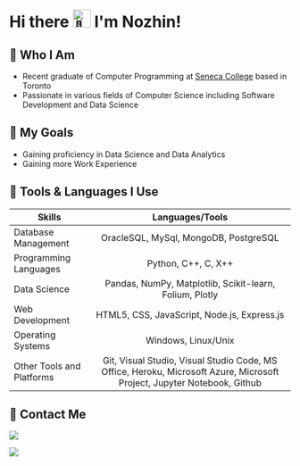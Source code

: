 # Hi there <picture> <source srcset="https://fonts.gstatic.com/s/e/notoemoji/latest/1f44b_1f3fb/512.webp" type="image/webp"> <img src="https://fonts.gstatic.com/s/e/notoemoji/latest/1f44b_1f3fb/512.gif" alt="👋" width="32" height="32"> </picture> I'm Nozhin!

## :pushpin: Who I Am

* Recent graduate of Computer Programming at [Seneca College](https://www.senecacollege.ca/home.html) based in Toronto
* Passionate in various fields of Computer Science including Software Development and Data Science

## :pushpin: My Goals

* Gaining proficiency in Data Science and Data Analytics
* Gaining more Work Experience

## :pushpin: Tools & Languages I Use
  
| Skills        | Languages/Tools
| ------------- |:-------------:|
| Database Management      | OracleSQL, MySql, MongoDB, PostgreSQL
| Programming Languages    | Python, C++, C, X++
| Data Science | Pandas, NumPy, Matplotlib, Scikit-learn, Folium, Plotly
| Web Development        | HTML5, CSS, JavaScript, Node.js, Express.js
| Operating Systems | Windows, Linux/Unix
| Other Tools and Platforms | Git, Visual Studio, Visual Studio Code, MS Office, Heroku, Microsoft Azure, Microsoft Project, Jupyter Notebook, Github

## :pushpin: Contact Me

<a href="https://www.linkedin.com/in/nozhin-azarpanah-7510bb210"/><img src="https://camo.githubusercontent.com/a80d00f23720d0bc9f55481cfcd77ab79e141606829cf16ec43f8cacc7741e46/68747470733a2f2f696d672e736869656c64732e696f2f62616467652f4c696e6b6564496e2d3030373742353f7374796c653d666f722d7468652d6261646765266c6f676f3d6c696e6b6564696e266c6f676f436f6c6f723d7768697465"></a>

<a href="mailto:nojinap@email.com"><img src="https://camo.githubusercontent.com/571384769c09e0c66b45e39b5be70f68f552db3e2b2311bc2064f0d4a9f5983b/68747470733a2f2f696d672e736869656c64732e696f2f62616467652f476d61696c2d4431343833363f7374796c653d666f722d7468652d6261646765266c6f676f3d676d61696c266c6f676f436f6c6f723d7768697465"></a>
